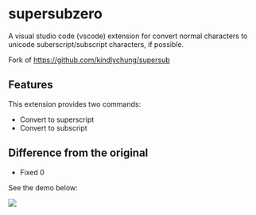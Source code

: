 # supersubzero 

A visual studio code (vscode) extension for convert normal characters to unicode suberscript/subscript characters, if possible.

Fork of https://github.com/kindlychung/supersub

## Features

This extension provides two commands:

* Convert to superscript
* Convert to subscript

## Difference from the original

* Fixed 0

See the demo below:

![](https://github.com/idmytro/supersub/raw/master/supersub_demo_compressed.gif)
